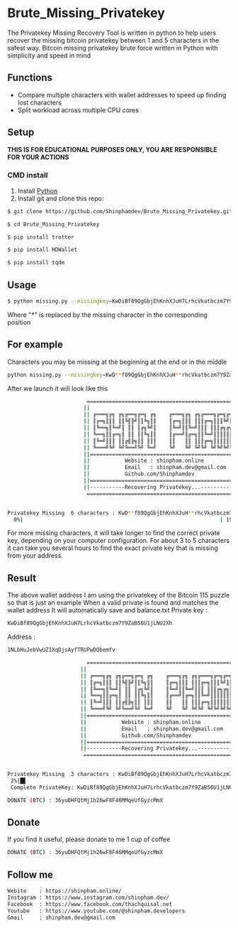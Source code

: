 # Brute_Missing_Privatekey
The Privatekey Missing Recovery Tool is written in python to help users recover the missing bitcoin privatekey between 1 and 5 characters in the safest way.
Bitcoin missing privatekey brute force written in Python with simplicity and speed in mind

## Functions
- Compare multiple characters with wallet addresses to speed up finding lost characters
- Split workload across multiple CPU cores

## Setup

**THIS IS FOR EDUCATIONAL PURPOSES ONLY, YOU ARE RESPONSIBLE FOR YOUR ACTIONS**

### CMD install
1. Install [Python](https://www.python.org/downloads/)
2. Install git and clone this repo:
```bash
$ git clone https://github.com/Shinphamdev/Brute_Missing_Privatekey.git
```

```bash
$ cd Brute_Missing_Privatekey
```
```bash
$ pip install trotter
```
```bash
$ pip install HDWallet
```
```bash
$ pip install tqdm
```


## Usage
```bash
$ python missing.py --missingkey=KwDiBf89QgGbjEhKnhXJuH7LrhcVkatbczm7Y9ZaB56U1jLNU*** --address 1NLbHuJebVwUZ1XqDjsAyfTRUPwDQbemfv
```

Where "*" is replaced by the missing character in the corresponding position

## For example
Characters you may be missing at the beginning at the end or in the middle
```bash
python missing.py --missingkey=KwD**f89QgGbjEhKnhXJuH**rhcVkatbczm7Y9ZaB56U1jLN**Xh --address 1NLbHuJebVwUZ1XqDjsAyfTRUPwDQbemfv
```
After we launch it will look like this
```bash
                         =================================================
                        ||                                               ||
                        || ╔═══╗╔╗ ╔╗╔══╗╔═╗ ╔╗    ╔═══╗╔╗ ╔╗╔═══╗╔═╗╔═╗ ||
                        || ║╔═╗║║║ ║║╚╣╠╝║║╚╗║║    ║╔═╗║║║ ║║║╔═╗║║║╚╝║║ ||
                        || ║╚══╗║╚═╝║ ║║ ║╔╗╚╝║    ║╚═╝║║╚═╝║║║ ║║║╔╗╔╗║ ||
                        || ╚══╗║║╔═╗║ ║║ ║║╚╗║║    ║╔══╝║╔═╗║║╚═╝║║║║║║║ ||
                        || ║╚═╝║║║ ║║╔╣╠╗║║ ║║║    ║║   ║║ ║║║╔═╗║║║║║║║ ||
                        || ╚═══╝╚╝ ╚╝╚══╝╚╝ ╚═╝    ╚╝   ╚╝ ╚╝╚╝ ╚╝╚╝╚╝╚╝ ||
                        ||===============================================||
                        ||           Website : shinpham.online           ||
                        ||           Email   : shinpham.dev@gmail.com    ||
                        ||           Github.com/Shinphamdev              ||
                        ||===============================================||
                        ||-----------Recovering Privatekey...------------||
                         =================================================


Privatekey Missing  6 characters : KwD**f89QgGbjEhKnhXJuH**rhcVkatbczm7Y9ZaB56U1jLN**Xh    Wallet Address :1NLbHuJebVwUZ1XqDjsAyfTRUPwDQbemfv
  0%|                                                              | 198027/38068692544 [00:08<471:47:39, 22413.55it/s]
  ```
  For more missing characters, it will take longer to find the correct private key, depending on your computer configuration.
  For about 3 to 5 characters it can take you several hours to find the exact private key that is missing from your address.
  
  ## Result
  
  The above wallet address I am using the privatekey of the Bitcoin 115 puzzle so that is just an example
  When a valid private is found and matches the wallet address
  It will automatically save and balance.txt
  Private key :
  ```bash
  KwDiBf89QgGbjEhKnhXJuH7LrhcVkatbczm7Y9ZaB56U1jLNU2Xh
  ```
  Address : 
 ```bash
 1NLbHuJebVwUZ1XqDjsAyfTRUPwDQbemfv
 ```
 ```bash
                          =================================================
                        ||                                               ||
                        || ╔═══╗╔╗ ╔╗╔══╗╔═╗ ╔╗    ╔═══╗╔╗ ╔╗╔═══╗╔═╗╔═╗ ||
                        || ║╔═╗║║║ ║║╚╣╠╝║║╚╗║║    ║╔═╗║║║ ║║║╔═╗║║║╚╝║║ ||
                        || ║╚══╗║╚═╝║ ║║ ║╔╗╚╝║    ║╚═╝║║╚═╝║║║ ║║║╔╗╔╗║ ||
                        || ╚══╗║║╔═╗║ ║║ ║║╚╗║║    ║╔══╝║╔═╗║║╚═╝║║║║║║║ ||
                        || ║╚═╝║║║ ║║╔╣╠╗║║ ║║║    ║║   ║║ ║║║╔═╗║║║║║║║ ||
                        || ╚═══╝╚╝ ╚╝╚══╝╚╝ ╚═╝    ╚╝   ╚╝ ╚╝╚╝ ╚╝╚╝╚╝╚╝ ||
                        ||===============================================||
                        ||           Website : shinpham.online           ||
                        ||           Email   : shinpham.dev@gmail.com    ||
                        ||           Github.com/Shinphamdev              ||
                        ||===============================================||
                        ||-----------Recovering Privatekey...------------||
                         =================================================


Privatekey Missing  3 characters : KwDiBf89QgGbjEhKnhXJuH7LrhcVkatbczm7Y9ZaB56U1jLNU***    Wallet Address :1NLbHuJebVwUZ1XqDjsAyfTRUPwDQbemfv
  2%|█▋                                                                       | 4649/195112 [00:00<00:08, 23047.42it/s]
  Complete PrivateKey: KwDiBf89QgGbjEhKnhXJuH7LrhcVkatbczm7Y9ZaB56U1jLNU2Xh Address: 1NLbHuJebVwUZ1XqDjsAyfTRUPwDQbemfv

DONATE (BTC) : 36yuDHFQtMj1h26wF8F46MMqeUfGyzcMmX
```
## Donate

If you find it useful, please donate to me 1 cup of coffee
 ```bash
DONATE (BTC) : 36yuDHFQtMj1h26wF8F46MMqeUfGyzcMmX
```
## Follow me
 ```bash
Webite    : https://shinpham.online/
Instagram : https://www.instagram.com/shinpham.dev/
Facebook  : https://www.facebook.com/thachquisal.net
Youtube   : https://www.youtube.com/@shinpham.developers
Gmail     : shinpham.dev@gmail.com
```

